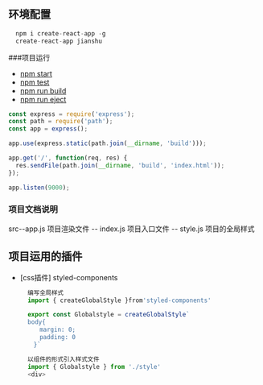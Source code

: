 ## 环境配置
```javascript
  npm i create-react-app -g
  create-react-app jianshu
```

###项目运行
  - [npm start](#npm-start)
  - [npm test](#npm-test)
  - [npm run build](#npm-run-build)
  - [npm run eject](#npm-run-eject)


```javascript
const express = require('express');
const path = require('path');
const app = express();

app.use(express.static(path.join(__dirname, 'build')));

app.get('/', function(req, res) {
  res.sendFile(path.join(__dirname, 'build', 'index.html'));
});

app.listen(9000);
```

### 项目文档说明
 src--app.js 项目渲染文件
    -- index.js  项目入口文件
    -- style.js  项目的全局样式


## 项目运用的插件

- [css插件] styled-components
  ``` javascript
    编写全局样式
    import { createGlobalStyle }from'styled-components'

    export const Globalstyle = createGlobalStyle`　
    body{
    　　margin: 0;
    　　padding: 0
    　}`

    以组件的形式引入样式文件
    import { Globalstyle } from './style'
    <div>
　　　　　　<Globalstyle/>
　　</div>
  ```





                                                                                                                                                                                                                                                     






